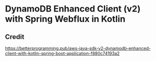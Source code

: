 # DynamoDB Enhanced Client (v2) with Spring Webflux in Kotlin 
## Credit
https://betterprogramming.pub/aws-java-sdk-v2-dynamodb-enhanced-client-with-kotlin-spring-boot-application-f880c74193a2